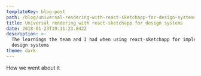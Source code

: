```yaml
---
templateKey: blog-post
path: /blog/universal-rendering-with-react-sketchapp-for-design-systems
title: Universal rendering with react-sketchapp for design systems
date: 2018-01-23T19:11:23.842Z
description: >-
  The learnings the team and I had when using react-sketchapp for implementing
  design systems
theme: dark
---
```

How we went about it
